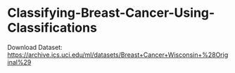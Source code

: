 # Classifying-Breast-Cancer-Using-Classifications

Download Dataset: https://archive.ics.uci.edu/ml/datasets/Breast+Cancer+Wisconsin+%28Original%29
